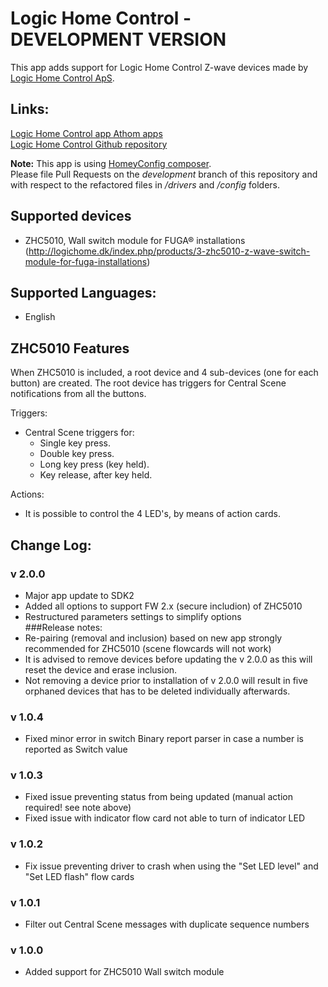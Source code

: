 # Logic Home Control - DEVELOPMENT VERSION

This app adds support for Logic Home Control Z-wave devices made by [Logic Home Control ApS](http://logichome.dk/).

## Links:
[Logic Home Control app Athom apps](https://apps.athom.com/app/dk.logichome)                    
[Logic Home Control Github repository](https://github.com/TedTolboom/dk.logichome)   

**Note:** This app is using [HomeyConfig composer](https://www.npmjs.com/package/node-homey-config-composer).   
Please file Pull Requests on the *development* branch of this repository and with respect to the refactored files in _/drivers_ and _/config_ folders.   

## Supported devices
* ZHC5010, Wall switch module for FUGA® installations (http://logichome.dk/index.php/products/3-zhc5010-z-wave-switch-module-for-fuga-installations)

## Supported Languages:
* English

## ZHC5010 Features

When ZHC5010 is included, a root device and 4 sub-devices (one for each button) are created.
The root device has triggers for Central Scene notifications from all the buttons.

Triggers:
* Central Scene triggers for:
  * Single key press.
  * Double key press.
  * Long key press (key held).
  * Key release, after key held.

 Actions:
 * It is possible to control the 4 LED's, by means of action cards.

## Change Log:
### v 2.0.0
* Major app update to SDK2   
* Added all options to support FW 2.x (secure includion) of ZHC5010   
* Restructured parameters settings to simplify options   
###Release notes:
* Re-pairing (removal and inclusion) based on new app strongly recommended for ZHC5010 (scene flowcards will not work)
* It is advised to remove devices before updating the v 2.0.0 as this will reset the device and erase inclusion.
* Not removing a device prior to installation of v 2.0.0 will result in five orphaned devices that has to be deleted individually afterwards.

### v 1.0.4
* Fixed minor error in switch Binary report parser in case a number is reported as Switch value   
### v 1.0.3
* Fixed issue preventing status from being updated (manual action required! see note above)    
* Fixed issue with indicator flow card not able to turn of indicator LED   
### v 1.0.2
* Fix issue preventing driver to crash when using the "Set LED level" and "Set LED flash" flow cards    
### v 1.0.1
* Filter out Central Scene messages with duplicate sequence numbers
### v 1.0.0
* Added support for ZHC5010 Wall switch module
